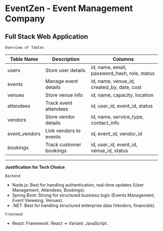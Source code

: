 <h1>EventZen - Event Management Company</h1>

<h2>Full Stack Web Application</h2>

``Overview of Tables``

| Table Name      | Description                     | Columns                                             |
|-----------------|---------------------------------|-----------------------------------------------------|
| users           | Store user details              | id, name, email, password_hash, role, status        |
| events          | Manage event details            | id, name, venue_id, created_by, date, cost          |
| venues          | Store venue info                | id, name, capacity, location                        |
| attendees       | Track event attendees           | id, user_id, event_id, status                       |
| vendors         | Store vendor details            | id, name, service_type, contact_info                |
| event_vendors   | Link vendors to events          | id, event_id, vendor_id                             |
| bookings        | Track customer bookings         | id, user_id, event_id, venue_id, status             |

<hr>

**Justification for Tech Choice**

``Backend``
* Node.js: Best for handling authentication, real-time updates (User Management, Attendees, Bookings).
* Spring Boot: Strong for structured business logic (Events Management, Event Vieweing, Venues).
* .NET: Best for handling structured enterprise data (Vendors, financials).

``Frontend``
* React: Framework: React -> Variant: JavaScript.
